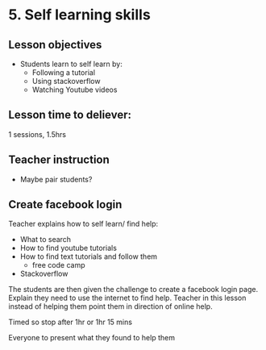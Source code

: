# 5. Self learning skills

## Lesson objectives

* Students learn to self learn by:
  * Following a tutorial
  * Using stackoverflow
  * Watching Youtube videos

## Lesson time to deliever:

1 sessions, 1.5hrs

## Teacher instruction

* Maybe pair students?

## Create facebook login

Teacher explains how to self learn/ find help:

* What to search
* How to find youtube tutorials
* How to find text tutorials and follow them
  * free code camp
* Stackoverflow

The students are then given the challenge to create a facebook login page. Explain they need to use the internet to find help. Teacher in this lesson instead of helping them point them in direction of online help.

Timed so stop after 1hr  or 1hr 15 mins

Everyone to present what they found to help them

